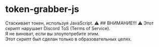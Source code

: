# token-grabber-js
Стаскивает токен, используя JavaScript.
⚠️ ## ВНИМАНИЕ!!! ⚠️
Этот скрипт нарушает Discord ToS (Terms of Service).
<br>
Я не виноват, если вы злоупотребите этим.
<br>
Этот скрипт был сделан только в образовательных целях.
